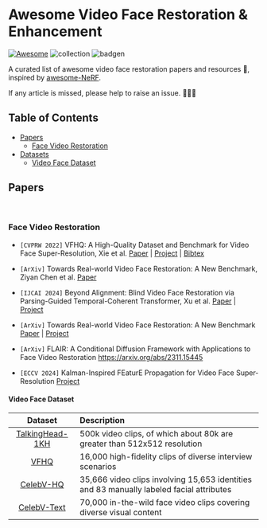 # Awesome Video Face Restoration & Enhancement
[![Awesome](https://cdn.rawgit.com/sindresorhus/awesome/d7305f38d29fed78fa85652e3a63e154dd8e8829/media/badge.svg)](https://github.com/sindresorhus/awesome) ![collection](https://img.shields.io/badge/Collection-Keep%20Updating-green) ![badgen](https://api.infinitescript.com/badgen/count?name=hzxie/badgen&ltext=%20Visitors)


A curated list of awesome video face restoration  papers and resources :whale:, inspired by [awesome-NeRF](https://github.com/yenchenlin/awesome-NeRF). 

If any article is missed, please help to raise an issue. 🙂🙂🙂


## Table of Contents

- [Papers](#papers)
  - [Face Video Restoration](#face-video-restoration)
- [Datasets](#datasets)
    - [Video Face Dataset](#video-face-dataset)



## Papers



&nbsp;

### Face Video Restoration

- `[CVPRW 2022]` VFHQ: A High-Quality Dataset and Benchmark for Video Face Super-Resolution, Xie et al. [Paper](https://arxiv.org/abs/2205.03409) | [Project](https://liangbinxie.github.io/projects/vfhq/) | [Bibtex](./facebib.bib#L100-L105)


- `[ArXiv]` Towards Real-world Video Face Restoration: A New Benchmark, Ziyan Chen et al. [Paper]([https://arxiv.org/abs/2205.03409](https://arxiv.org/pdf/2404.19500))


- `[IJCAI 2024]` Beyond Alignment: Blind Video Face Restoration via Parsing-Guided Temporal-Coherent Transformer, Xu et al. [Paper](https://arxiv.org/abs/2404.13640) | [Project](https://kepengxu.github.io/projects/pgtformer)

- `[ArXiv]` Towards Real-world Video Face Restoration: A New Benchmark [Paper](http://arxiv.org/abs/2404.19500) | [Project](https://github.com/ziyannchen/VFRxBenchmark)

- `[ArXiv]` FLAIR: A Conditional Diffusion Framework with Applications to Face Video Restoration https://arxiv.org/abs/2311.15445
- `[ECCV 2024]` Kalman-Inspired FEaturE Propagation for Video Face Super-Resolution [Project](https://jnjaby.github.io/projects/KEEP/)


#### Video Face Dataset
| Dataset | Description |
| :---: | :----------    |
| [TalkingHead-1KH](https://github.com/tcwang0509/TalkingHead-1KH)  | 500k video clips, of which about 80k are greater than 512x512 resolution |
| [VFHQ](https://liangbinxie.github.io/projects/vfhq)  | 16,000 high-fidelity clips of diverse interview scenarios |
| [CelebV-HQ](https://celebv-hq.github.io/)  | 35,666 video clips involving 15,653 identities and 83 manually labeled facial attributes |
| [CelebV-Text](https://celebv-text.github.io/)  | 70,000 in-the-wild face video clips covering diverse visual content |



